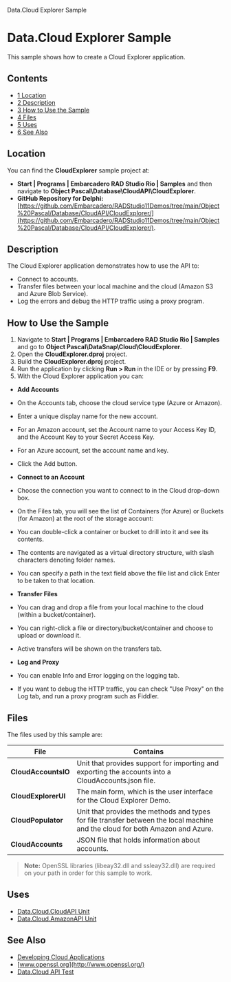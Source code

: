 Data.Cloud Explorer Sample[]()
# Data.Cloud Explorer Sample 


This sample shows how to create a Cloud Explorer application.
## Contents



* [1 Location](#Location)
* [2 Description](#Description)
* [3 How to Use the Sample](#How_to_Use_the_Sample)
* [4 Files](#Files)
* [5 Uses](#Uses)
* [6 See Also](#See_Also)


## Location 

You can find the **CloudExplorer** sample project at:
* **Start | Programs | Embarcadero RAD Studio Rio | Samples** and then navigate to **Object Pascal\Database\CloudAPI\CloudExplorer**.
* **GitHub Repository for Delphi:**[https://github.com/Embarcadero/RADStudio11Demos/tree/main/Object%20Pascal/Database/CloudAPI/CloudExplorer/](https://github.com/Embarcadero/RADStudio11Demos/tree/main/Object%20Pascal/Database/CloudAPI/CloudExplorer/).

## Description 

The Cloud Explorer application demonstrates how to use the API to: 
*  Connect to accounts.
*  Transfer files between your local machine and the cloud (Amazon S3 and Azure Blob Service).
*  Log the errors and debug the HTTP traffic using a proxy program.

## How to Use the Sample 


1.  Navigate to **Start | Programs | Embarcadero RAD Studio Rio | Samples** and go to **Object Pascal\DataSnap\Cloud\CloudExplorer**.
2.  Open the **CloudExplorer.dproj** project.
3.  Build the **CloudExplorer.dproj** project.
4.  Run the application by clicking **Run > Run** in the IDE or by pressing **F9**.
5.  With the Cloud Explorer application you can:

* **Add Accounts**

*  On the Accounts tab, choose the cloud service type (Azure or Amazon).
*  Enter a unique display name for the new account.
*  For an Amazon account, set the Account name to your Access Key ID, and the Account Key to your Secret Access Key.
*  For an Azure account, set the account name and key.
*  Click the Add button.

* **Connect to an Account**

*  Choose the connection you want to connect to in the Cloud drop-down box.
*  On the Files tab, you will see the list of Containers (for Azure) or Buckets (for Amazon) at the root of the storage account:

*  You can double-click a container or bucket to drill into it and see its contents.
*  The contents are navigated as a virtual directory structure, with slash characters denoting folder names.

*  You can specify a path in the text field above the file list and click Enter to be taken to that location.

* **Transfer Files**

*  You can drag and drop a file from your local machine to the cloud (within a bucket/container).
*  You can right-click a file or directory/bucket/container and choose to upload or download it.
*  Active transfers will be shown on the transfers tab.

* **Log and Proxy**

*  You can enable Info and Error logging on the logging tab.
*  If you want to debug the HTTP traffic, you can check "Use Proxy" on the Log tab, and run a proxy program such as Fiddler.

## Files 

The files used by this sample are:

|**File**           |**Contains**                                                                                                                 |
|-------------------|-----------------------------------------------------------------------------------------------------------------------------|
|**CloudAccountsIO**|Unit that provides support for importing and exporting the accounts into a CloudAccounts.json file.                          |
|**CloudExplorerUI**|The main form, which is the user interface for the Cloud Explorer Demo.                                                      |
|**CloudPopulator** |Unit that provides the methods and types for file transfer between the local machine and the cloud for both Amazon and Azure.|
|**CloudAccounts**  |JSON file that holds information about accounts.                                                                             |


> **Note:** OpenSSL libraries (libeay32.dll and ssleay32.dll) are required on your path in order for this sample to work.


## Uses 


* [Data.Cloud.CloudAPI Unit](http://docwiki.embarcadero.com/Libraries/en/Data.Cloud.CloudAPI)
* [Data.Cloud.AmazonAPI Unit](http://docwiki.embarcadero.com/Libraries/en/Data.Cloud.AmazonAPI)

## See Also 


* [Developing Cloud Applications](http://docwiki.embarcadero.com/RADStudio/en/Developing_Cloud_Applications)
* [www.openssl.org](http://www.openssl.org/)
* [Data.Cloud API Test](http://docwiki.embarcadero.com/CodeExamples/en/Data.Cloud_API_Test)





